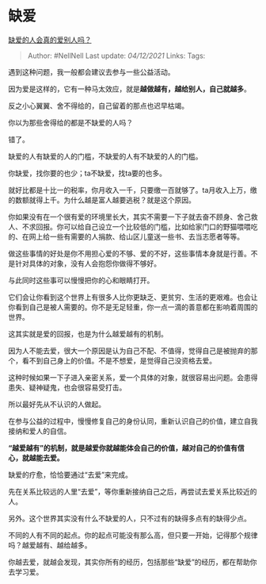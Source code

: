 # 缺爱
[缺爱的人会真的爱别人吗？](https://www.zhihu.com/question/429147970/answer/2255833638)

> Author: #NellNell
Last update: *04/12/2021*
Links:
Tags:

遇到这种问题，我一般都会建议去参与一些公益活动。

因为爱是这样的，它有一种马太效应，就是**越做越有，越给别人，自己就越多**。

反之小心翼翼、舍不得给的，自己留着的那点也迟早枯竭。

你以为那些舍得给的都是不缺爱的人吗？

错了。

缺爱的人有缺爱的人的门槛，不缺爱的人有不缺爱的人的门槛。

你缺爱，找你要的也少；ta不缺爱，找ta要的也多。

就好比都是十比一的税率，你月收入一千，只要缴一百就够了。ta月收入上万，缴的数额就得上千。为什么越是富人越要逃税？就是这个原因。

你如果没有在一个很有爱的环境里长大，其实不需要一下子就去奋不顾身、舍己救人、不求回报。你可以给自己设立一个比较低的门槛，比如给家门口的野猫喂喂吃的、在网上给一些有需要的人捐款、给山区儿童送一些书、去当志愿者等等。

做这些事情的好处是你不用担心爱的不够、爱的不好，这些事情本身就是行善。不是针对具体的对象，没有人会抱怨你做得不够好。

与此同时这些事可以慢慢把你的心和眼睛打开。

它们会让你看到这个世界上有很多人比你更缺乏、更贫穷、生活的更艰难。也会让你看到自己是被人需要的。你不是无足轻重，你一点一滴的善意都在影响着周围的世界。

这其实就是爱的回报，也是为什么越爱越有的机制。

因为人不能去爱，很大一个原因是认为自己不配、不值得，觉得自己是被抛弃的那个，看不到自己身上的价值。不是不想爱，是觉得自己没资格去爱。

这种时候如果一下子进入亲密关系，爱一个具体的对象，就很容易出问题。会患得患失、疑神疑鬼，也会很容易受打击。

所以最好先从不认识的人做起。

在参与公益的过程中，慢慢修复自己的身份认同，重新认识自己的价值，建立自我接纳和爱人的自信。

**“越爱越有”的机制，就是越爱你就越能体会自己的价值，越对自己的价值有信心，就越能去爱。**

缺爱的疗愈，恰恰要通过“去爱”来完成。

先在关系比较远的人里“去爱”，等你重新接纳自己之后，再尝试去爱关系比较近的人。

另外。这个世界其实没有什么不缺爱的人，只不过有的缺得多点有的缺得少点。

不同的人有不同的起点。你的起点可能没有那么高，但只要一开始，记得那个规律吗？越爱越有、越给越多。

你越去爱，就越会发现，其实你所有的经历，包括那些“缺爱”的经历，都在帮助你去学习爱。
